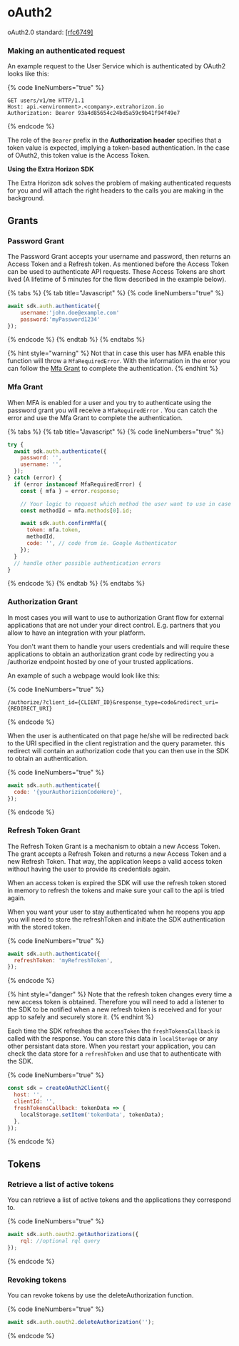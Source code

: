 # oAuth2

oAuth2.0 standard: [\[rfc6749\]](https://datatracker.ietf.org/doc/html/rfc6749)

### Making an authenticated request

An example request to the User Service which is authenticated by OAuth2 looks like this:

{% code lineNumbers="true" %}
```
GET users/v1/me HTTP/1.1
Host: api.<environment>.<​company>.extrahorizon.io
Authorization: Bearer 93a4d85654c24bd5a59c9b41f94f49e7
```
{% endcode %}

The role of the `Bearer` prefix in the **Authorization header** specifies that a token value is expected, implying a token-based authentication. In the case of OAuth2, this token value is the Access Token.

**Using the Extra Horizon SDK**

The Extra Horizon sdk solves the problem of making authenticated requests for you and will attach the right headers to the calls you are making in the background.

## Grants

### Password Grant

The Password Grant accepts your username and password, then returns an Access Token and a Refresh token. As mentioned before the Access Token can be used to authenticate API requests. These Access Tokens are short lived (A lifetime of 5 minutes for the flow described in the example below).

{% tabs %}
{% tab title="Javascript" %}
{% code lineNumbers="true" %}
```javascript
await sdk.auth.authenticate({
    username:'john.doe@example.com'
    password:'myPassword1234'
});
```
{% endcode %}
{% endtab %}
{% endtabs %}

{% hint style="warning" %}
Not that in case this user has MFA enable this function will throw a `MfaRequiredError`. With the information in the error you can follow the [Mfa Grant](oauth2.md#mfa-grant) to complete the authentication.
{% endhint %}

### Mfa Grant

When MFA is enabled for a user and you try to authenticate using the password grant you will receive a `MfaRequiredError` . You can catch the error and use the Mfa Grant to complete the authentication.

{% tabs %}
{% tab title="Javascript" %}
{% code lineNumbers="true" %}
```javascript
try {
  await sdk.auth.authenticate({
    password: '',
    username: '',
  });
} catch (error) {
  if (error instanceof MfaRequiredError) {
    const { mfa } = error.response;

    // Your logic to request which method the user want to use in case of multiple methods
    const methodId = mfa.methods[0].id;

    await sdk.auth.confirmMfa({
      token: mfa.token,
      methodId,
      code: '', // code from ie. Google Authenticator
    });
  }
  // handle other possible authentication errors
}
```
{% endcode %}
{% endtab %}
{% endtabs %}

### Authorization Grant

In most cases you will want to use to authorization Grant flow for external applications that are not under your direct control. E.g. partners that you allow to have an integration with your platform.

You don't want them to handle your users credentials and will require these applications to obtain an authorization grant code by redirecting you a /authorize endpoint hosted by one of your trusted applications.

An example of such a webpage would look like this:

{% code lineNumbers="true" %}
```
/authorize/?client_id={CLIENT_ID}&response_type=code&redirect_uri={REDIRECT_URI}
```
{% endcode %}

When the user is authenticated on that page he/she will be redirected back to the URI specified in the client registration and the query parameter. this redirect will contain an authorization code that you can then use in the SDK to obtain an authentication.

{% code lineNumbers="true" %}
```javascript
await sdk.auth.authenticate({
  code: '{yourAuthorizionCodeHere}',
});
```
{% endcode %}

### Refresh Token Grant

The Refresh Token Grant is a mechanism to obtain a new Access Token. The grant accepts a Refresh Token and returns a new Access Token and a new Refresh Token. That way, the application keeps a valid access token without having the user to provide its credentials again.

When an access token is expired the SDK will use the refresh token stored in memory to refresh the tokens and make sure your call to the api is tried again.

When you want your user to stay authenticated when he reopens you app you will need to store the refreshToken and initiate the SDK authentication with the stored token.

{% code lineNumbers="true" %}
```javascript
await sdk.auth.authenticate({
  refreshToken: 'myRefreshToken',
});
```
{% endcode %}

{% hint style="danger" %}
Note that the refresh token changes every time a new access token is obtained. Therefore you will need to add a listener to the SDK to be notified when a new refresh token is received and for your app to safely and securely store it.
{% endhint %}

Each time the SDK refreshes the `accessToken` the `freshTokensCallback` is called with the response. You can store this data in `localStorage` or any other persistant data store. When you restart your application, you can check the data store for a `refreshToken` and use that to authenticate with the SDK.

{% code lineNumbers="true" %}
```javascript
const sdk = createOAuth2Client({
  host: '',
  clientId: '',
  freshTokensCallback: tokenData => {
    localStorage.setItem('tokenData', tokenData);
  },
});
```
{% endcode %}

## Tokens

### Retrieve a list of active tokens

You can retrieve a list of active tokens and the applications they correspond to.

{% code lineNumbers="true" %}
```javascript
await sdk.auth.oauth2.getAuthorizations({
    rql: //optional rql query
});
```
{% endcode %}

### Revoking tokens

You can revoke tokens by use the deleteAuthorization function.

{% code lineNumbers="true" %}
```javascript
await sdk.auth.oauth2.deleteAuthorization('');
```
{% endcode %}

##
